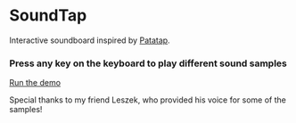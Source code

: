 # SoundTap
Interactive soundboard inspired by [Patatap](https://patatap.com/).
### Press any key on the keyboard to play different sound samples
[Run the demo](https://majabojarska.github.io/SoundTap/)

Special thanks to my friend Leszek, who provided his voice for some of the samples!
